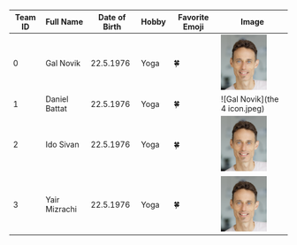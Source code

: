 | Team ID | Full Name | Date of Birth | Hobby | Favorite Emoji | Image |
|---------|-----------|---------------|-------|----------------|-------|
| 0 | Gal Novik | 22.5.1976 | Yoga | :four_leaf_clover: | ![Gal Novik](Gal_Novik.png) |
| 1 | Daniel Battat | 22.5.1976 | Yoga | :four_leaf_clover: | ![Gal Novik](the 4 icon.jpeg) |
| 2 | Ido Sivan | 22.5.1976 | Yoga | :four_leaf_clover: | ![Gal Novik](Gal_Novik.png) |
| 3 | Yair Mizrachi | 22.5.1976 | Yoga | :four_leaf_clover: | ![Gal Novik](Gal_Novik.png) |
